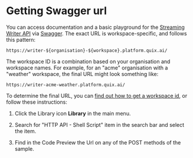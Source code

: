 # Getting Swagger url

You can access documentation and a basic playground for the [Streaming
Writer API](intro.md) via
[Swagger](https://swagger.io/). The exact URL is workspace-specific, and
follows this pattern:

    https://writer-${organisation}-${workspace}.platform.quix.ai/

The workspace ID is a combination based on your organisation and
workspace names. For example, for an "acme" organisation with a
"weather" workspace, the final URL might look something like:

    https://writer-acme-weather.platform.quix.ai/

To determine the final URL, you can [find out how to get a workspace
id](../platform/how-to/get-workspace-id.md), or follow these
instructions:

1.  Click the Library icon **Library** in the main menu.

2.  Search for "HTTP API - Shell Script" item in the search bar and
    select the item.

3.  Find in the Code Preview the Url on any of the POST methods of the
    sample.
